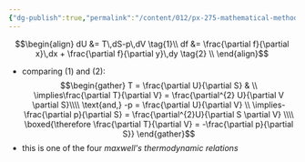 ```yaml
---
{"dg-publish":true,"permalink":"/content/012/px-275-mathematical-methods/term-1/a-differentiation/1-introduction-a1-and-a2/px-275-a2c-maxwell-s-thermodynamic-relation/","noteIcon":"1","created":"2024-11-25T10:50:32.000+00:00","updated":"2024-11-26T10:03:57.821+00:00"}
---
```


$$\begin{align} 
	dU &= T\,dS-p\,dV \tag{1}\\
	df &= \frac{\partial f}{\partial x}\,dx + \frac{\partial f}{\partial y}\,dy \tag{2} \\
\end{align}$$
- comparing (1) and (2): 
$$\begin{gather}
		T = \frac{\partial U}{\partial S} & \\
		\implies\frac{\partial T}{\partial V} = \frac{\partial^{2} U}{\partial V \partial S}\\\\
		\text{and,}
		-p = \frac{\partial U}{\partial V} \\
		\implies- \frac{\partial p}{\partial S} = \frac{\partial^{2}U}{\partial S \partial V} \\\\
		\boxed{\therefore \frac{\partial T}{\partial V} = -\frac{\partial p}{\partial S}}
\end{gather}$$
- this is one of the four *maxwell's thermodynamic relations*
